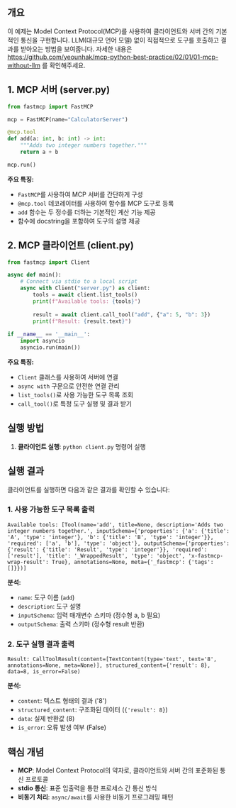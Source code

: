 ## 개요

이 예제는 Model Context Protocol(MCP)를 사용하여 클라이언트와 서버 간의 기본적인 통신을 구현합니다. LLM(대규모 언어 모델) 없이 직접적으로 도구를 호출하고 결과를 받아오는 방법을 보여줍니다.
자세한 내용은 https://github.com/yeounhak/mcp-python-best-practice/02/01/01-mcp-without-llm 를 확인해주세요.

## 1. MCP 서버 (server.py)

```python
from fastmcp import FastMCP

mcp = FastMCP(name="CalculatorServer")

@mcp.tool
def add(a: int, b: int) -> int:
    """Adds two integer numbers together."""
    return a + b

mcp.run()
```

**주요 특징:**
- `FastMCP`를 사용하여 MCP 서버를 간단하게 구성
- `@mcp.tool` 데코레이터를 사용하여 함수를 MCP 도구로 등록
- `add` 함수는 두 정수를 더하는 기본적인 계산 기능 제공
- 함수에 docstring을 포함하여 도구의 설명 제공

## 2. MCP 클라이언트 (client.py)

```python
from fastmcp import Client

async def main():
    # Connect via stdio to a local script
    async with Client("server.py") as client:
        tools = await client.list_tools()
        print(f"Available tools: {tools}")
        
        result = await client.call_tool("add", {"a": 5, "b": 3})
        print(f"Result: {result.text}")
        
if __name__ == '__main__':
    import asyncio
    asyncio.run(main())
```

**주요 특징:**
- `Client` 클래스를 사용하여 서버에 연결
- `async with` 구문으로 안전한 연결 관리
- `list_tools()`로 사용 가능한 도구 목록 조회
- `call_tool()`로 특정 도구 실행 및 결과 받기

## 실행 방법

1. **클라이언트 실행**: `python client.py` 명령어 실행

## 실행 결과

클라이언트를 실행하면 다음과 같은 결과를 확인할 수 있습니다:

### 1. 사용 가능한 도구 목록 출력
```
Available tools: [Tool(name='add', title=None, description='Adds two integer numbers together.', inputSchema={'properties': {'a': {'title': 'A', 'type': 'integer'}, 'b': {'title': 'B', 'type': 'integer'}}, 'required': ['a', 'b'], 'type': 'object'}, outputSchema={'properties': {'result': {'title': 'Result', 'type': 'integer'}}, 'required': ['result'], 'title': '_WrappedResult', 'type': 'object', 'x-fastmcp-wrap-result': True}, annotations=None, meta={'_fastmcp': {'tags': []}})]
```

**분석:**
- `name`: 도구 이름 (`add`)
- `description`: 도구 설명 
- `inputSchema`: 입력 매개변수 스키마 (정수형 a, b 필요)
- `outputSchema`: 출력 스키마 (정수형 result 반환)

### 2. 도구 실행 결과 출력
```
Result: CallToolResult(content=[TextContent(type='text', text='8', annotations=None, meta=None)], structured_content={'result': 8}, data=8, is_error=False)
```

**분석:**
- `content`: 텍스트 형태의 결과 ('8')
- `structured_content`: 구조화된 데이터 (`{'result': 8}`)
- `data`: 실제 반환값 (8)
- `is_error`: 오류 발생 여부 (False)

## 핵심 개념

- **MCP**: Model Context Protocol의 약자로, 클라이언트와 서버 간의 표준화된 통신 프로토콜
- **stdio 통신**: 표준 입출력을 통한 프로세스 간 통신 방식
- **비동기 처리**: `async/await`를 사용한 비동기 프로그래밍 패턴